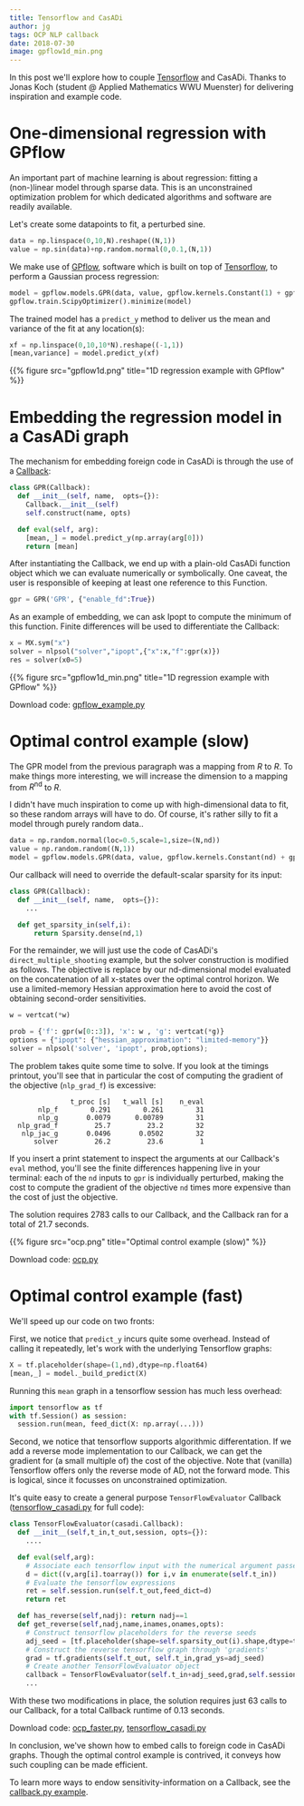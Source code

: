 ```yaml
---
title: Tensorflow and CasADi
author: jg
tags: OCP NLP callback
date: 2018-07-30
image: gpflow1d_min.png
---
```

In this post we'll explore how to couple [Tensorflow](https://www.tensorflow.org) and CasADi.
Thanks to Jonas Koch (student @ Applied Mathematics WWU Muenster) for delivering inspiration and example code.

<!--more-->

# One-dimensional regression with GPflow

An important part of machine learning is about regression: fitting a (non-)linear model through sparse data.
This is an unconstrained optimization problem for which dedicated algorithms and software are readily available.

Let's create some datapoints to fit, a perturbed sine.

```python
data = np.linspace(0,10,N).reshape((N,1))
value = np.sin(data)+np.random.normal(0,0.1,(N,1))
```

We make use of [GPflow](https://github.com/GPflow/GPflow), software which is built on top of [Tensorflow](https://www.tensorflow.org), to perform a Gaussian process regression:

```python
model = gpflow.models.GPR(data, value, gpflow.kernels.Constant(1) + gpflow.kernels.Linear(1) + gpflow.kernels.White(1) + gpflow.kernels.RBF(1))
gpflow.train.ScipyOptimizer().minimize(model)
```

The trained model has a `predict_y` method to deliver us the mean and variance of the fit at any location(s):

```python
xf = np.linspace(0,10,10*N).reshape((-1,1))
[mean,variance] = model.predict_y(xf)
```

{{% figure src="gpflow1d.png" title="1D regression example with GPflow" %}}

# Embedding the regression model in a CasADi graph

The mechanism for embedding foreign code in CasADi is through the use of a [Callback](http://docs.casadi.org/#subclassing-callback):

```python
class GPR(Callback):
  def __init__(self, name,  opts={}):
    Callback.__init__(self)
    self.construct(name, opts)

  def eval(self, arg):
    [mean,_] = model.predict_y(np.array(arg[0]))
    return [mean]
```

After instantiating the Callback, we end up with a plain-old CasADi function object which we can evaluate numerically or symbolically.
One caveat, the user is responsible of keeping at least one reference to this Function.
```python
gpr = GPR('GPR', {"enable_fd":True})
```

As an example of embedding, we can ask Ipopt to compute the minimum of this function.
Finite differences will be used to differentiate the Callback:
```python
x = MX.sym("x")
solver = nlpsol("solver","ipopt",{"x":x,"f":gpr(x)})
res = solver(x0=5)
```

{{% figure src="gpflow1d_min.png" title="1D regression example with GPflow" %}}

Download code: [gpflow_example.py](gpflow_example.py)

# Optimal control example (slow)

The GPR model from the previous paragraph was a mapping from $R$ to $R$.
To make things more interesting, we will increase the dimension to a mapping from $R^\textrm{nd}$ to $R$.

I didn't have much inspiration to come up with high-dimensional data to fit, so these random arrays will have to do.
Of course, it's rather silly to fit a model through purely random data..
```python
data = np.random.normal(loc=0.5,scale=1,size=(N,nd))
value = np.random.random((N,1))
model = gpflow.models.GPR(data, value, gpflow.kernels.Constant(nd) + gpflow.kernels.Linear(nd) + gpflow.kernels.White(nd) + gpflow.kernels.RBF(nd))
```

Our callback will need to override the default-scalar sparsity for its input:

```python
class GPR(Callback):
  def __init__(self, name,  opts={}):
    ...

  def get_sparsity_in(self,i):
      return Sparsity.dense(nd,1)
```

For the remainder, we will just use the code of CasADi's `direct_multiple_shooting` example, but the solver construction is modified as follows.
The objective is replace by our nd-dimensional model evaluated on the concatenation of all x-states over the optimal control horizon.
We use a limited-memory Hessian approximation here to avoid the cost of obtaining second-order sensitivities.

```python
w = vertcat(*w)

prob = {'f': gpr(w[0::3]), 'x': w , 'g': vertcat(*g)}
options = {"ipopt": {"hessian_approximation": "limited-memory"}}
solver = nlpsol('solver', 'ipopt', prob,options);
```

The problem takes quite some time to solve.
If you look at the timings printout, you'll see that in particular the cost of computing the gradient of the objective (`nlp_grad_f`) is excessive:
```
               t_proc [s]   t_wall [s]    n_eval
       nlp_f        0.291        0.261        31
       nlp_g       0.0079      0.00789        31
  nlp_grad_f         25.7         23.2        32
   nlp_jac_g       0.0496       0.0502        32
      solver         26.2         23.6         1
```

If you insert a print statement to inspect the arguments at our Callback's `eval` method, you'll see the finite differences happening live in your terminal:
each of the `nd` inputs to `gpr` is individually perturbed, making the cost to compute the gradient of the objective `nd` times more expensive than the cost of just the objective.

The solution requires 2783 calls to our Callback, and the Callback ran for a total of 21.7 seconds.

{{% figure src="ocp.png" title="Optimal control example (slow)" %}}

Download code: [ocp.py](ocp.py)

# Optimal control example (fast)

We'll speed up our code on two fronts:

First, we notice that `predict_y` incurs quite some overhead. Instead of calling it repeatedly, let's work with the underlying Tensorflow graphs:

```python
X = tf.placeholder(shape=(1,nd),dtype=np.float64)
[mean,_] = model._build_predict(X)
```

Running this `mean` graph in a tensorflow session has much less overhead:
```python
import tensorflow as tf
with tf.Session() as session:
  session.run(mean, feed_dict(X: np.array(...)))
```

Second, we notice that tensorflow supports algorithmic differentation.
If we add a reverse mode implementation to our Callback, we can get the gradient for (a small multiple of) the cost of the objective.
Note that (vanilla) Tensorflow offers only the reverse mode of AD, not the forward mode.
This is logical, since it focusses on unconstrained optimization.

It's quite easy to create a general purpose `TensorFlowEvaluator` Callback ([tensorflow_casadi.py](tensorflow_casadi.py) for full code):

```python
class TensorFlowEvaluator(casadi.Callback):
  def __init__(self,t_in,t_out,session, opts={}):
    ....

  def eval(self,arg):
    # Associate each tensorflow input with the numerical argument passed by CasADi
    d = dict((v,arg[i].toarray()) for i,v in enumerate(self.t_in))
    # Evaluate the tensorflow expressions
    ret = self.session.run(self.t_out,feed_dict=d)
    return ret

  def has_reverse(self,nadj): return nadj==1
  def get_reverse(self,nadj,name,inames,onames,opts):
    # Construct tensorflow placeholders for the reverse seeds
    adj_seed = [tf.placeholder(shape=self.sparsity_out(i).shape,dtype=tf.float64) for i in range(self.n_out())]
    # Construct the reverse tensorflow graph through 'gradients'
    grad = tf.gradients(self.t_out, self.t_in,grad_ys=adj_seed)
    # Create another TensorFlowEvaluator object
    callback = TensorFlowEvaluator(self.t_in+adj_seed,grad,self.session)
    ...
```
With these two modifications in place, the solution requires just 63 calls to our Callback, for a total Callback runtime of 0.13 seconds.

Download code: [ocp_faster.py](ocp_faster.py), [tensorflow_casadi.py](tensorflow_casadi.py)

In conclusion, we've shown how to embed calls to foreign code in CasADi graphs.
Though the optimal control example is contrived, it conveys how such coupling can be made efficient.

To learn more ways to endow sensitivity-information on a Callback, see the [callback.py example](https://github.com/casadi/casadi/blob/develop/docs/examples/python/callback.py).

